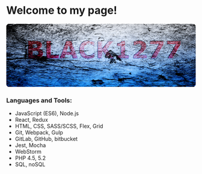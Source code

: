 # Welcome to my page!
![Banner](https://github.com/black1277/black1277/blob/main/img7.png?raw=true)

### Languages and Tools:

 - JavaScript (ES6), Node.js
 - React, Redux
 - HTML, CSS, SASS/SCSS, Flex, Grid
 - Git, Webpack, Gulp
 - GitLab, GitHub, bitbucket
 - Jest, Mocha
 - WebStorm
 - PHP 4.5, 5.2
 - SQL, noSQL
 
<!--
**black1277/black1277** is a ✨ _special_ ✨ repository because its `README.md` (this file) appears on your GitHub profile.

Here are some ideas to get you started:

- 🔭 I’m currently working on ...
- 🌱 I’m currently learning ...
- 👯 I’m looking to collaborate on ...
- 🤔 I’m looking for help with ...
- 💬 Ask me about ...
- 📫 How to reach me: ...
- 😄 Pronouns: ...
- ⚡ Fun fact: ...
-->
